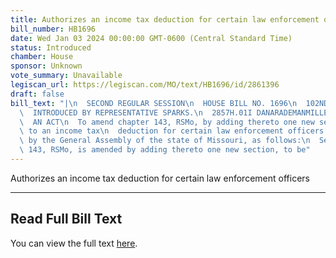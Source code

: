 ```yaml
---
title: Authorizes an income tax deduction for certain law enforcement officers
bill_number: HB1696
date: Wed Jan 03 2024 00:00:00 GMT-0600 (Central Standard Time)
status: Introduced
chamber: House
sponsor: Unknown
vote_summary: Unavailable
legiscan_url: https://legiscan.com/MO/text/HB1696/id/2861396
draft: false
bill_text: "|\n  SECOND REGULAR SESSION\n  HOUSE BILL NO. 1696\n  102ND GENERAL ASSEMBLY\n\
  \  INTRODUCED BY REPRESENTATIVE SPARKS.\n  2857H.01I DANARADEMANMILLER,ChiefClerk\n\
  \  AN ACT\n  To amend chapter 143, RSMo, by adding thereto one new section relating\
  \ to an income tax\n  deduction for certain law enforcement officers.\n  Be it enacted\
  \ by the General Assembly of the state of Missouri, as follows:\n  Section A. Chapter\
  \ 143, RSMo, is amended by adding thereto one new section, to be"
---
```

Authorizes an income tax deduction for certain law enforcement officers

---

## Read Full Bill Text

You can view the full text [here](https://legiscan.com/MO/text/HB1696/id/2861396).
